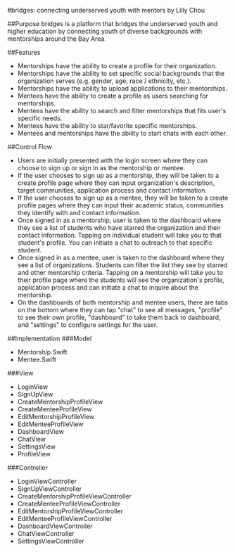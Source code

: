 #bridges: connecting underserved youth with mentors by Lilly Chou

##Purpose
bridges is a platform that bridges the underserved youth and higher
education by connecting youth of diverse backgrounds with mentorships around the
Bay Area.

##Features 
- Mentorships have the ability to create a profile for their
organization. 
- Mentorships have the ability to set specific social backgrounds
that the organization serves (e.g. gender, age, race / ethnicity, etc.). 
- Mentorships have the ability to upload applications to their mentorships. 
- Mentees have the ability to create a profile as users searching for mentorships.
- Mentees have the ability to search and filter mentorships that fits user's
specific needs. 
- Mentees have the ability to star/favorite specific mentorships.
- Mentees and mentorships have the ability to start chats with each other.

##Control Flow  
- Users are initially presented with the login screen where they
can choose to sign up or sign in as the mentorship or mentee.  
- If the user
chooses to sign up as a mentorship, they will be taken to a create profile page
where they can input organization's description, target communities, application
process and contact information.  
- If the user chooses to sign up as a mentee,
they will be taken to a create profile pages where they can input their academic
status, communities they identify with and contact information.  
- Once signed
in as a mentorship, user is taken to the dashboard where they see a list of
students who have starred the organization and their contact information.
Tapping on individual student will take you to that student's profile. You can
initiate a chat to outreach to that specific student. 
- Once signed in as a
mentee, user is taken to the dashboard where they see a list of organizations.
Students can filter the list they see by starred and other mentorship criteria.
Tapping on a mentorship will take you to their profile page where the students
will see the organization's profile, application process and can initiate a chat
to inquire about the mentorship. 
- On the dashboards of both mentorship and
mentee users, there are tabs on the bottom where they can tap "chat" to see all
messages, "profile" to see their own profile, "dashboard" to take them back to
dashboard, and "settings" to configure settings for the user.

##Implementation 
###Model 
- Mentorship.Swift 
- Mentee.Swift

###View 
- LoginView 
- SignUpView 
- CreateMentorshipProfileView 
- CreateMenteeProfileView 
- EditMentorshipProfileView 
- EditMenteeProfileView 
- DashboardView 
- ChatView 
- SettingsView
- ProfileView

###Controller 
- LoginViewController 
- SignUpViewController 
- CreateMentorshipProfileViewController 
- CreateMenteeProfileViewController 
- EditMentorshipProfileViewController 
- EditMenteeProfileViewController 
- DashboardViewController 
- ChatViewController 
- SettingsViewController
